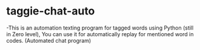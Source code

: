 # taggie-chat-auto
-This is an automation texting program for tagged words using Python (still in Zero level), You can use it for automatically replay for mentioned word in codes.
(Automated chat program)
